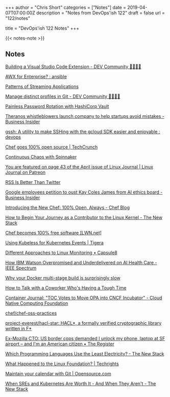 +++
author = "Chris Short"
categories = ["Notes"]
date = 2019-04-07T07:00:00Z
description = "Notes from DevOps'ish 122"
draft = false
url = "122/notes"

title = "DevOps'ish 122 Notes"
+++

{{< notes-note >}}

## Notes

[Building a Visual Studio Code Extension - DEV Community 👩‍💻👨‍💻](https://dev.to/azure/building-a-visual-studio-code-extension-dkj)

[AWX for Enterprise? : ansible](https://www.reddit.com/r/ansible/comments/b8jfec/awx_for_enterprise/)

[Patterns of Streaming Applications](https://www.infoq.com/presentations/apache-flink-streaming-app)

[Manage distinct profiles in Git - DEV Community 👩‍💻👨‍💻](https://dev.to/jygastaud/manage-distinct-profiles-in-git-1b56)

[Painless Password Rotation with HashiCorp Vault](https://www.hashicorp.com/resources/painless-password-rotation-hashicorp-vault)

[Theranos whistleblowers launch company to help startups avoid mistakes - Business Insider](https://www.businessinsider.com/theranos-whistleblowers-launch-company-to-help-startups-avoid-mistakes-2019-4)

[gssh: A utility to make SSHing with the gcloud SDK easier and enjoyable : devops](https://www.reddit.com/r/devops/comments/b8eeh3/gssh_a_utility_to_make_sshing_with_the_gcloud_sdk/)

[Chef goes 100% open source | TechCrunch](https://techcrunch.com/2019/04/02/chef-goes-100-open-source/)

[Continuous Chaos with Spinnaker](https://www.gremlin.com/blog/continuous-chaos-with-spinnaker/)

[You are featured on page 43 of the April issue of Linux Journal | Linux Journal on Patreon](https://www.patreon.com/posts/you-are-featured-25817694?utm_medium=post_notification_email&utm_source=post_link&utm_campaign=patron_engagement&token=eyJ0eXAiOiJKV1QiLCJhbGciOiJIUzI1NiJ9.eyJyZWRpc19rZXkiOiJpbnN0YW50LWFjY2Vzczo0MWRkZmY2ZC1kYTM5LTQ1MzItYWM4YS04MmE5YzI5Y2ZkNjUifQ.z7a7SeAX_ZwAhEYyDntikSdbF8Ymu3Moq7T8f8QFn2M)

[RSS Is Better Than Twitter](https://gizmodo.com/rss-is-better-than-twitter-1833624929)

[Google employees petition to oust Kay Coles James from AI ethics board - Business Insider](https://www.businessinsider.com/google-employees-petition-against-kay-coles-james-ai-ethics-board-2019-4)

[Introducing the New Chef: 100% Open, Always - Chef Blog](https://blog.chef.io/2019/04/02/chef-software-announces-the-enterprise-automation-stack/)

[How to Begin Your Journey as a Contributor to the Linux Kernel - The New Stack](https://thenewstack.io/how-to-begin-your-journey-as-a-contributor-to-the-linux-kernel/)

[Chef becomes 100% free software [LWN.net]](https://lwn.net/Articles/784627/rss)

[Using Kubeless for Kubernetes Events | Tigera](https://www.tigera.io/blog/using-kubeless-for-kubernetes-events/)

[Different Approaches to Linux Monitoring • Capsule8](https://capsule8.com/blog/different-approaches-to-linux-monitoring/)

[How IBM Watson Overpromised and Underdelivered on AI Health Care - IEEE Spectrum](https://spectrum.ieee.org/biomedical/diagnostics/how-ibm-watson-overpromised-and-underdelivered-on-ai-health-care)

[Why your Docker multi-stage build is surprisingly slow](https://pythonspeed.com/articles/faster-multi-stage-builds/)

[How to Talk with a Coworker Who's Having a Tough Time](https://hbr.org/2019/04/how-to-talk-with-a-coworker-whos-having-a-tough-time)

[Container Journal: "TOC Votes to Move OPA into CNCF Incubator" - Cloud Native Computing Foundation](https://www.cncf.io/news/2019/04/02/container-journal-toc-votes-to-move-opa-into-cncf-incubator/)

[chef/chef-oss-practices](https://github.com/chef/chef-oss-practices)

[project-everest/hacl-star: HACL*, a formally verified cryptographic library written in F*](https://github.com/project-everest/hacl-star)

[Ex-Mozilla CTO: US border cops demanded I unlock my phone, laptop at SF airport – and I'm an American citizen • The Register](https://www.theregister.co.uk/2019/04/02/us_border_patrol_search_demand_mozilla_cto/)

[Which Programming Languages Use the Least Electricity? - The New Stack](https://thenewstack.io/which-programming-languages-use-the-least-electricity/)

[What Happened to the Linux Foundation? | Techrights](http://techrights.org/2019/03/30/what-happened-lf/)

[Maintain your calendar with Git | Opensource.com](https://opensource.com/article/19/4/calendar-git)

[When SREs and Kubernetes Are Worth It - And When They Aren't - The New Stack](https://thenewstack.io/a-google-engineer-on-when-an-sre-and-kubernetes-are-and-not-worth-it/)

